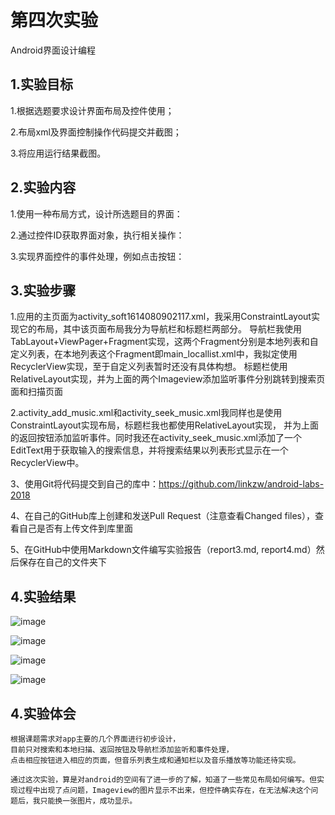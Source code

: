 # 第四次实验

Android界面设计编程

## 1.实验目标

1.根据选题要求设计界面布局及控件使用；

2.布局xml及界面控制操作代码提交并截图；

3.将应用运行结果截图。

## 2.实验内容

1.使用一种布局方式，设计所选题目的界面：

2.通过控件ID获取界面对象，执行相关操作：

3.实现界面控件的事件处理，例如点击按钮：

## 3.实验步骤

1.应用的主页面为activity_soft1614080902117.xml，我采用ConstraintLayout实现它的布局，其中该页面布局我分为导航栏和标题栏两部分。
导航栏我使用TabLayout+ViewPager+Fragment实现，这两个Fragment分别是本地列表和自定义列表，在本地列表这个Fragment即main_locallist.xml中，我拟定使用RecyclerView实现，至于自定义列表暂时还没有具体构想。
标题栏使用RelativeLayout实现，并为上面的两个Imageview添加监听事件分别跳转到搜索页面和扫描页面

2.activity_add_music.xml和activity_seek_music.xml我同样也是使用ConstraintLayout实现布局，标题栏我也都使用RelativeLayout实现，
并为上面的返回按钮添加监听事件。同时我还在activity_seek_music.xml添加了一个EditText用于获取输入的搜索信息，并将搜索结果以列表形式显示在一个RecyclerView中。

3、使用Git将代码提交到自己的库中：https://github.com/linkzw/android-labs-2018

4、在自己的GitHub库上创建和发送Pull Request（注意查看Changed files），查看自己是否有上传文件到库里面

5、在GitHub中使用Markdown文件编写实验报告（report3.md, report4.md）然后保存在自己的文件夹下

## 4.实验结果

![image](https://github.com/linkzw/android-labs-2018/blob/master/soft1614080902125/p3.png)

![image](https://github.com/linkzw/android-labs-2018/blob/master/soft1614080902125/p4.png)

![image](https://github.com/linkzw/android-labs-2018/blob/master/soft1614080902125/p5.png)

![image](https://github.com/linkzw/android-labs-2018/blob/master/soft1614080902125/p6.png)

## 4.实验体会
    根据课题需求对app主要的几个界面进行初步设计，
    目前只对搜索和本地扫描、返回按钮及导航栏添加监听和事件处理，
    点击相应按钮进入相应的页面，但音乐列表生成和通知栏以及音乐播放等功能还待实现。
    
    通过这次实验，算是对android的空间有了进一步的了解，知道了一些常见布局如何编写。但实现过程中出现了点问题，Imageview的图片显示不出来，但控件确实存在，在无法解决这个问题后，我只能换一张图片，成功显示。
